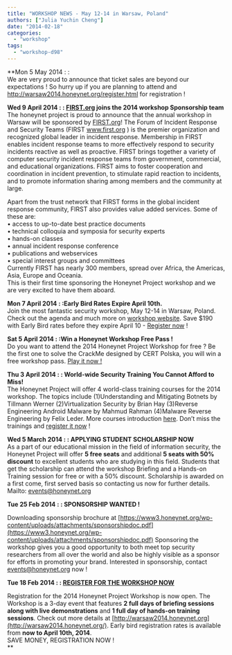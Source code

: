 ```yaml
---
title: "WORKSHOP NEWS - May 12-14 in Warsaw, Poland"
authors: ["Julia Yuchin Cheng"]
date: "2014-02-18"
categories: 
  - "workshop"
tags: 
  - "workshop-d98"
---
```


**Mon 5 May 2014 : :  
We are very proud to announce that ticket sales are beyond our expectations ! So hurry up if you are planning to attend and http://warsaw2014.honeynet.org/register.html for registration !  
  
**Wed 9 April 2014 : : [FIRST.org](http://first.org) joins the 2014 workshop Sponsorship team**  
The honeynet project is proud to announce that the annual workshop in Warsaw will be sponsored by [FIRST.org](http://first.org)! The Forum of Incident Response and Security Teams (FIRST www.first.org ) is the premier organization and recognized global leader in incident response. Membership in FIRST enables incident response teams to more effectively respond to security incidents reactive as well as proactive. FIRST brings together a variety of computer security incident response teams from government, commercial, and educational organizations. FIRST aims to foster cooperation and coordination in incident prevention, to stimulate rapid reaction to incidents, and to promote information sharing among members and the community at large.  
  
Apart from the trust network that FIRST forms in the global incident response community, FIRST also provides value added services. Some of these are:  
• access to up-to-date best practice documents  
• technical colloquia and symposia for security experts  
• hands-on classes  
• annual incident response conference  
• publications and webservices  
• special interest groups and committees  
Currently FIRST has nearly 300 members, spread over Africa, the Americas, Asia, Europe and Oceania.  
This is their first time sponsoring the Honeynet Project workshop and we are very excited to have them aboard.  
  
  
**Mon 7 April 2014 : :Early Bird Rates Expire April 10th.**  
Join the most fantastic security workshop, May 12-14 in Warsaw, Poland. Check out the agenda and much more on [workshop website](http://warsaw2014.honeynet.org). Save $190 with Early Bird rates before they expire April 10 - [Register now](http://warsaw2014.honeynet.org/register.html) !  
  
  
**Sat 5 April 2014 : :Win a Honeynet Workshop Free Pass !**  
Do you want to attend the 2014 Honeynet Project Workshop for free ? Be the first one to solve the CrackMe designed by CERT Polska, you will win a free workshop pass. [Play it now !](http://www.cert.pl/news/8253/langswitch_lang/en)  
  
  
**Thu 3 April 2014 : : World-wide Security Training You Cannot Afford to Miss!**  
The Honeynet Project will offer 4 world-class training courses for the 2014 workshop. The topics include (1)Understanding and Mitigating Botnets by Tillmann Werner (2)Virtualization Security by Brian Hay (3)Reverse Engineering Android Malware by Mahmud Rahman (4)Malware Reverse Engineering by Felix Leder. More courses introduction [here](http://warsaw2014.honeynet.org/trainings.html). Don’t miss the trainings and [register it now](http://warsaw2014.honeynet.org/register.html) !  
  
  
**Wed 5 March 2014 : : APPLYING STUDENT SCHOLARSHIP NOW**  
As a part of our educational mission in the field of information security, the Honeynet Project will offer **5 free seats** and additional **5 seats with 50% discount** to excellent students who are studying in this field. Students that get the scholarship can attend the workshop Briefing and a Hands-on Training session for free or with a 50% discount. Scholarship is awarded on a first come, first served basis so contacting us now for further details. Mailto: [events@honeynet.org](mailto:events@honeynet.org)  
  
  
**Tue 25 Feb 2014 : : SPONSORSHIP WANTED !**  
  
Downloading sponsorship brochure at [https://www3.honeynet.org/wp-content/uploads/attachments/sponsorshipdoc.pdf](https://www3.honeynet.org/wp-content/uploads/attachments/sponsorshipdoc.pdf) Sponsoring the workshop gives you a good opportunity to both meet top security researchers from all over the world and also be highly visible as a sponsor for efforts in promoting your brand. Interested in sponsorship, contact [events@honeynet.org](mailto:events@honeynet.org) now !  
  
  
**Tue 18 Feb 2014 : : [REGISTER FOR THE WORKSHOP NOW](http://warsaw2014.honeynet.org/register.html)**  
  
Registration for the 2014 Honeynet Project Workshop is now open. The Workshop is a 3-day event that features **2 full days of briefing sessions along with live demonstrations** and **1 full day of hands-on training sessions**. Check out more details at [http://warsaw2014.honeynet.org](http://warsaw2014.honeynet.org/). Early bird registration rates is available from **now to April 10th, 2014**.  
SAVE MONEY, REGISTRATION NOW !  
**
